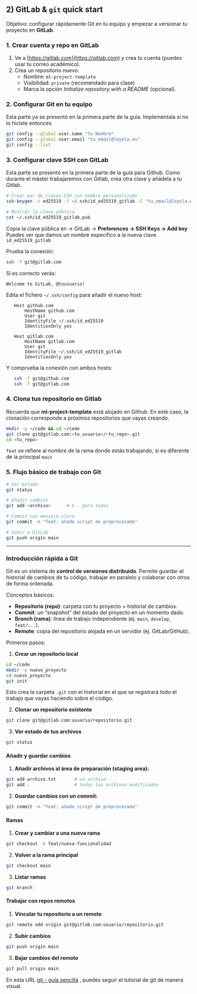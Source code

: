 ## 2) GitLab & `git` quick start

Objetivo: configurar rápidamente Git en tu equipo y empezar a versionar tu proyecto en **GitLab**.

### 1. Crear cuenta y repo en GitLab

1. Ve a [https://gitlab.com](https://gitlab.com) y crea tu cuenta (puedes usar tu correo académico).
2. Crea un repositorio nuevo:
   - Nombre: `ml-project-template`
   - Visibilidad: `private` (recomendado para clase)
   - Marca la opción *Initialize repository with a README* (opcional).

### 2. Configurar Git en tu equipo

Esta parte ya se presentó en la primera parte de la guía. Impleméntala si no lo hiciste entonces

```bash
git config --global user.name "Tu Nombre"
git config --global user.email "tu_email@loyola.es"
git config --list
```

### 3. Configurar clave SSH con GitLab

Esta parte se presentó en la primera parte de la guía para Github.
Como durante el máster trabajaremos con Gitlab, crea otra clave y añádela a tu Gitlab.

```bash
# Crear par de claves SSH con nombre personalizado
ssh-keygen -t ed25519 -f ~/.ssh/id_ed25519_gitlab -C "tu_email@loyola.es"

# Mostrar la clave pública
cat ~/.ssh/id_ed25519_gitlab.pub
```

Copia la clave pública en → GitLab → **Preferences → SSH Keys → Add key**
Puedes ver que damos un nombre específico a la nueva clave `id_ed25519_gitlab`

Prueba la conexión:

```bash
ssh -T git@gitlab.com
```

Si es correcto verás:

```
Welcome to GitLab, @tuusuario!
```

   Edita el fichero `~/.ssh/config` para añadir el nuevo host:

```
   Host github.com
       HostName github.com
       User git
       IdentityFile ~/.ssh/id_ed25519
       IdentitiesOnly yes

   Host gitlab.com
       HostName gitlab.com
       User git
       IdentityFile ~/.ssh/id_ed25519_gitlab
       IdentitiesOnly yes
```

   Y comprueba la conexión con ambos hosts:

```bash
   ssh -T git@github.com
   ssh -T git@gitlab.com
```

### 4. Clona tus repositorio en Gitlab

Recuerda que **ml-project-template** está alojado en Github.
En este caso, la clonación corresponde a próximos repositorios que vayas creando.

```bash
mkdir -p ~/code && cd ~/code
git clone git@gitlab.com:<tu_usuario>/<tu_repo>.git
cd <tu_repo>
```

`feat` se refiere al nombre de la rama donde estás trabajando, si es diferente de la principal `main`

### 5. Flujo básico de trabajo con Git

```bash
# Ver estado
git status

# Añadir cambios
git add <archivo>      # o . para todos

# Commit con mensaje claro
git commit -m "feat: añade script de preprocesado"

# Subir a GitLab
git push origin main
```

---

### Introducción rápida a Git

Git es un sistema de **control de versiones distribuido**. Permite guardar el historial de cambios de tu código, trabajar en paralelo y colaborar con otros de forma ordenada.

Conceptos básicos:

- **Repositorio (repo)**: carpeta con tu proyecto + historial de cambios.
- **Commit**: un “snapshot” del estado del proyecto en un momento dado.
- **Branch (rama)**: línea de trabajo independiente (ej. `main`, `develop`, `feat/...`).
- **Remote**: copia del repositorio alojada en un servidor (ej. GitLab/GitHub).

Primeros pasos:

1. **Crear un repositorio local**

```bash
cd ~/code
mkdir -p nuevo_proyecto
cd nuevo_proyecto
git init
```

Esto crea la carpeta `.git` con el historial en el que se registrará todo el trabajo que vayas haciendo sobre el código.

2. **Clonar un repositorio existente**

```bash
git clone git@gitlab.com:usuario/repositorio.git
```

3. **Ver estado de tus archivos**

```bash
git status
```

#### Añadir y guardar cambios

1. **Añadir archivos al área de preparación (staging area):**

```bash
git add archivo.txt       # un archivo
git add .                 # todos los archivos modificados
```

2. **Guardar cambios con un commit:**

```bash
git commit -m "feat: añade script de preprocesado"
```

#### Ramas

1. **Crear y cambiar a una nueva rama**

```bash
git checkout -b feat/nueva-funcionalidad
```

2. **Volver a la rama principal**

```bash
git checkout main
```

3. **Listar ramas**

```bash
git branch
```

#### Trabajar con repos remotos

1. **Vincular tu repositorio a un remoto**

```bash
git remote add origin git@gitlab.com:usuario/repositorio.git
```

2. **Subir cambios**

```bash
git push origin main
```

3. **Bajar cambios del remoto**

```bash
git pull origin main
```

En esta URL [git - guía sencilla](https://rogerdudler.github.io/git-guide/index.es.html) , puedes seguir el tutorial de git de manera visual.
